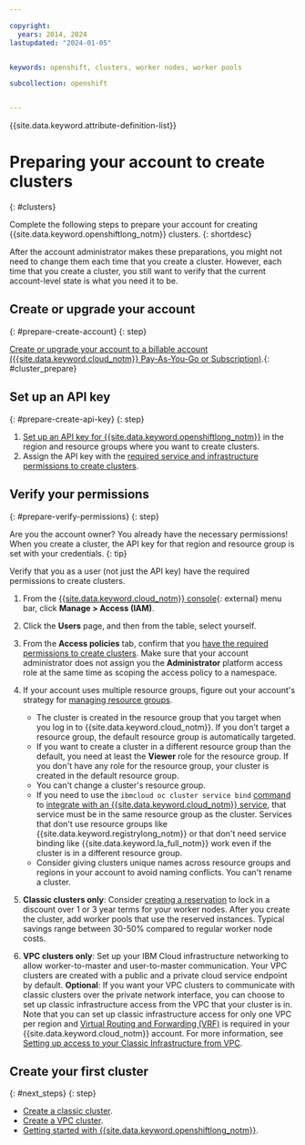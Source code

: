 ```yaml
---

copyright: 
  years: 2014, 2024
lastupdated: "2024-01-05"


keywords: openshift, clusters, worker nodes, worker pools

subcollection: openshift


---
```


{{site.data.keyword.attribute-definition-list}}



# Preparing your account to create clusters
{: #clusters}



Complete the following steps to prepare your account for creating {{site.data.keyword.openshiftlong_notm}} clusters.
{: shortdesc}


After the account administrator makes these preparations, you might not need to change them each time that you create a cluster. However, each time that you create a cluster, you still want to verify that the current account-level state is what you need it to be.



## Create or upgrade your account
{: #prepare-create-account}
{: step}


[Create or upgrade your account to a billable account ({{site.data.keyword.cloud_notm}} Pay-As-You-Go or Subscription)](https://cloud.ibm.com/registration).{: #cluster_prepare}

## Set up an API key
{: #prepare-create-api-key}
{: step}

1. [Set up an API key for {{site.data.keyword.openshiftlong_notm}}](/docs/openshift?topic=openshift-access-creds) in the region and resource groups where you want to create clusters. 
2. Assign the API key with the [required service and infrastructure permissions to create clusters](/docs/openshift?topic=openshift-access_reference#cluster_create_permissions).


## Verify your permissions
{: #prepare-verify-permissions}
{: step}

Are you the account owner? You already have the necessary permissions! When you create a cluster, the API key for that region and resource group is set with your credentials.
{: tip}

Verify that you as a user (not just the API key) have the required permissions to create clusters.

1. From the [{{site.data.keyword.cloud_notm}} console](https://cloud.ibm.com/){: external} menu bar, click **Manage > Access (IAM)**.
2. Click the **Users** page, and then from the table, select yourself.
3. From the **Access policies** tab, confirm that you [have the required permissions to create clusters](/docs/openshift?topic=openshift-access_reference#cluster_create_permissions). Make sure that your account administrator does not assign you the **Administrator** platform access role at the same time as scoping the access policy to a namespace.

4. If your account uses multiple resource groups, figure out your account's strategy for [managing resource groups](/docs/openshift?topic=openshift-access-overview#resource_groups).
    * The cluster is created in the resource group that you target when you log in to {{site.data.keyword.cloud_notm}}. If you don't target a resource group, the default resource group is automatically targeted.
    * If you want to create a cluster in a different resource group than the default, you need at least the **Viewer** role for the resource group. If you don't have any role for the resource group, your cluster is created in the default resource group.
    * You can't change a cluster's resource group.
    * If you need to use the `ibmcloud oc cluster service bind` [command](/docs/openshift?topic=openshift-kubernetes-service-cli#cs_cluster_service_bind) to [integrate with an {{site.data.keyword.cloud_notm}} service](/docs/openshift?topic=openshift-service-binding#bind-services), that service must be in the same resource group as the cluster. Services that don't use resource groups like {{site.data.keyword.registrylong_notm}} or that don't need service binding like {{site.data.keyword.la_full_notm}} work even if the cluster is in a different resource group.
    * Consider giving clusters unique names across resource groups and regions in your account to avoid naming conflicts. You can't rename a cluster.

5. **Classic clusters only**: Consider [creating a reservation](/docs/openshift?topic=openshift-reservations) to lock in a discount over 1 or 3 year terms for your worker nodes. After you create the cluster, add worker pools that use the reserved instances. Typical savings range between 30-50% compared to regular worker node costs.

6. **VPC clusters only**: Set up your IBM Cloud infrastructure networking to allow worker-to-master and user-to-master communication. Your VPC clusters are created with a public and a private cloud service endpoint by default. **Optional**: If you want your VPC clusters to communicate with classic clusters over the private network interface, you can choose to set up classic infrastructure access from the VPC that your cluster is in. Note that you can set up classic infrastructure access for only one VPC per region and [Virtual Routing and Forwarding (VRF)](/docs/account?topic=account-vrf-service-endpoint&interface=ui) is required in your {{site.data.keyword.cloud_notm}} account. For more information, see [Setting up access to your Classic Infrastructure from VPC](/docs/vpc?topic=vpc-setting-up-access-to-classic-infrastructure).


## Create your first cluster
{: #next_steps}
{: step}


- [Create a classic cluster](/docs/openshift?topic=openshift-cluster-create-classic).
- [Create a VPC cluster](/docs/openshift?topic=openshift-cluster-create-vpc-gen2).
- [Getting started with {{site.data.keyword.openshiftlong_notm}}](/docs/openshift?topic=openshift-getting-started).




